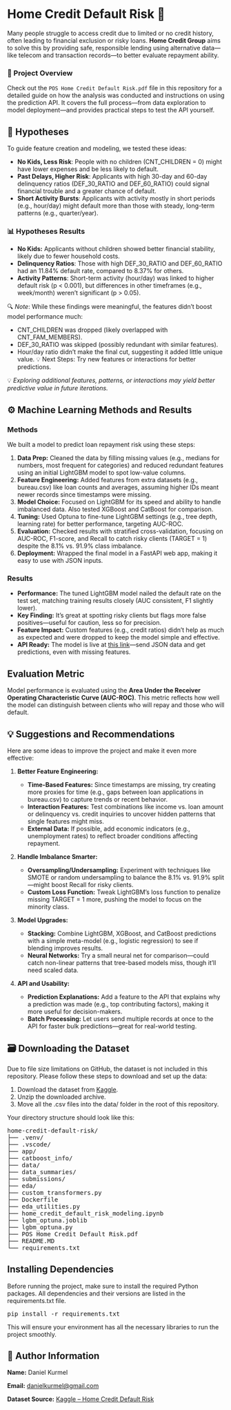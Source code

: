# Home Credit Default Risk 🎯

Many people struggle to access credit due to limited or no credit history, often leading to financial exclusion or risky loans. **Home Credit Group** aims to solve this by providing safe, responsible lending using alternative data—like telecom and transaction records—to better evaluate repayment ability.

### 📖 Project Overview

Check out the `POS Home Credit Default Risk.pdf` file in this repository for a detailed guide on how the analysis was conducted and instructions on using the prediction API. It covers the full process—from data exploration to model deployment—and provides practical steps to test the API yourself.

## 🧪 Hypotheses

To guide feature creation and modeling, we tested these ideas:

* **No Kids, Less Risk**: People with no children (CNT_CHILDREN = 0) might have lower expenses and be less likely to default.
* **Past Delays, Higher Risk**: Applicants with high 30-day and 60-day delinquency ratios (DEF_30_RATIO and DEF_60_RATIO) could signal financial trouble and a greater chance of default.
* **Short Activity Bursts**: Applicants with activity mostly in short periods (e.g., hour/day) might default more than those with steady, long-term patterns (e.g., quarter/year).

### 📊 Hypotheses Results

* **No Kids:** Applicants without children showed better financial stability, likely due to fewer household costs.
* **Delinquency Ratios**: Those with high DEF_30_RATIO and DEF_60_RATIO had an 11.84% default rate, compared to 8.37% for others.
* **Activity Patterns**: Short-term activity (hour/day) was linked to higher default risk (p < 0.001), but differences in other timeframes (e.g., week/month) weren’t significant (p > 0.05).

🔍 *Note*: While these findings were meaningful, the features didn’t boost model performance much:

* CNT_CHILDREN was dropped (likely overlapped with CNT_FAM_MEMBERS).
* DEF_30_RATIO was skipped (possibly redundant with similar features).
* Hour/day ratio didn’t make the final cut, suggesting it added little unique value.
💡 Next Steps: Try new features or interactions for better predictions.

💡 *Exploring additional features, patterns, or interactions may yield better predictive value in future iterations.*

## ⚙️ Machine Learning Methods and Results

### Methods

We built a model to predict loan repayment risk using these steps:

1. **Data Prep:** Cleaned the data by filling missing values (e.g., medians for numbers, most frequent for categories) and reduced redundant features using an initial LightGBM model to spot low-value columns.
2. **Feature Engineering:** Added features from extra datasets (e.g., bureau.csv) like loan counts and averages, assuming higher IDs meant newer records since timestamps were missing.
3. **Model Choice:** Focused on LightGBM for its speed and ability to handle imbalanced data. Also tested XGBoost and CatBoost for comparison.
4. **Tuning:** Used Optuna to fine-tune LightGBM settings (e.g., tree depth, learning rate) for better performance, targeting AUC-ROC.
5. **Evaluation:** Checked results with stratified cross-validation, focusing on AUC-ROC, F1-score, and Recall to catch risky clients (TARGET = 1) despite the 8.1% vs. 91.9% class imbalance.
6. **Deployment:** Wrapped the final model in a FastAPI web app, making it easy to use with JSON inputs.

### Results

- **Performance:** The tuned LightGBM model nailed the default rate on the test set, matching training results closely (AUC consistent, F1 slightly lower).
- **Key Finding:** It’s great at spotting risky clients but flags more false positives—useful for caution, less so for precision.
- **Feature Impact:** Custom features (e.g., credit ratios) didn’t help as much as expected and were dropped to keep the model simple and effective.
- **API Ready:** The model is live at [this link](https://home-credit-optuna-model-982383075824.us-central1.run.app/docs)—send JSON data and get predictions, even with missing features.

## Evaluation Metric

Model performance is evaluated using the **Area Under the Receiver Operating Characteristic Curve (AUC-ROC)**. This metric reflects how well the model can distinguish between clients who will repay and those who will default.

## 💡 Suggestions and Recommendations

Here are some ideas to improve the project and make it even more effective:

1. **Better Feature Engineering:**
   - **Time-Based Features:** Since timestamps are missing, try creating more proxies for time (e.g., gaps between loan applications in bureau.csv) to capture trends or recent behavior.
   - **Interaction Features:** Test combinations like income vs. loan amount or delinquency vs. credit inquiries to uncover hidden patterns that single features might miss.
   - **External Data:** If possible, add economic indicators (e.g., unemployment rates) to reflect broader conditions affecting repayment.

2. **Handle Imbalance Smarter:**
   - **Oversampling/Undersampling:** Experiment with techniques like SMOTE or random undersampling to balance the 8.1% vs. 91.9% split—might boost Recall for risky clients.
   - **Custom Loss Function:** Tweak LightGBM’s loss function to penalize missing TARGET = 1 more, pushing the model to focus on the minority class.

3. **Model Upgrades:**
   - **Stacking:** Combine LightGBM, XGBoost, and CatBoost predictions with a simple meta-model (e.g., logistic regression) to see if blending improves results.
   - **Neural Networks:** Try a small neural net for comparison—could catch non-linear patterns that tree-based models miss, though it’ll need scaled data.

4. **API and Usability:**
   - **Prediction Explanations:** Add a feature to the API that explains why a prediction was made (e.g., top contributing factors), making it more useful for decision-makers.
   - **Batch Processing:** Let users send multiple records at once to the API for faster bulk predictions—great for real-world testing.

## 🗃️ Downloading the Dataset
Due to file size limitations on GitHub, the dataset is not included in this repository. Please follow these steps to download and set up the data:

1. Download the dataset from [Kaggle](https://www.kaggle.com/competitions/home-credit-default-risk/data).
2. Unzip the downloaded archive.
3. Move all the .csv files into the data/ folder in the root of this repository.

Your directory structure should look like this:

<pre>
home-credit-default-risk/
├── .venv/
├── .vscode/
├── app/
├── catboost_info/
├── data/
├── data_summaries/
├── submissions/
├── eda/
├── custom_transformers.py
├── Dockerfile
├── eda_utilities.py
├── home_credit_default_risk_modeling.ipynb
├── lgbm_optuna.joblib
├── lgbm_optuna.py
├── POS Home Credit Default Risk.pdf
├── README.MD
└── requirements.txt
</pre>

## Installing Dependencies

Before running the project, make sure to install the required Python packages. All dependencies and their versions are listed in the requirements.txt file.

<pre>
pip install -r requirements.txt
</pre>

This will ensure your environment has all the necessary libraries to run the project smoothly.

## 👤 Author Information

**Name:** Daniel Kurmel

**Email:** danielkurmel@gmail.com

**Dataset Source:** [Kaggle – Home Credit Default Risk](https://www.kaggle.com/c/home-credit-default-risk)